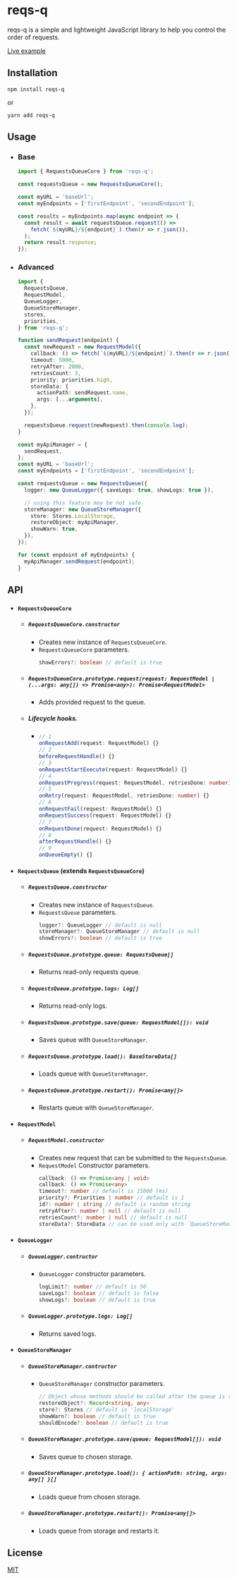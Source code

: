 # reqs-q

reqs-q is a simple and lightweight JavaScript library to help you control the
order of requests.

[Live example](https://seregqaaa.github.io/reqs-q/)

## Installation

```
npm install reqs-q
```

or

```
yarn add reqs-q
```

## Usage

- ### Base

  ```ts
  import { RequestsQueueCore } from 'reqs-q';

  const requestsQueue = new RequestsQueueCore();

  const myURL = 'baseUrl';
  const myEndpoints = ['firstEndpoint', 'secondEndpoint'];

  const results = myEndpoints.map(async endpoint => {
    const result = await requestsQueue.request(() =>
      fetch(`${myURL}/${endpoint}`).then(r => r.json()),
    );
    return result.response;
  });
  ```

- ### Advanced

  ```ts
  import {
    RequestsQueue,
    RequestModel,
    QueueLogger,
    QueueStoreManager,
    stores,
    priorities,
  } from 'reqs-q';

  function sendRequest(endpoint) {
    const newRequest = new RequestModel({
      callback: () => fetch(`${myURL}/${endpoint}`).then(r => r.json()),
      timeout: 5000,
      retryAfter: 2000,
      retriesCount: 3,
      priority: priorities.high,
      storeData: {
        actionPath: sendRequest.name,
        args: [...arguments],
      },
    });

    requestsQueue.request(newRequest).then(console.log);
  }

  const myApiManager = {
    sendRequest,
  };
  const myURL = 'baseUrl';
  const myEndpoints = ['firstEndpoint', 'secondEndpoint'];

  const requestsQueue = new RequestsQueue({
    logger: new QueueLogger({ saveLogs: true, showLogs: true }),

    // using this feature may be not safe.
    storeManager: new QueueStoreManager({
      store: Stores.LocalStorage,
      restoreObject: myApiManager,
      showWarn: true,
    }),
  });

  for (const enpdoint of myEndpoints) {
    myApiManager.sendRequest(endpoint);
  }
  ```

## API

- #### `RequestsQueueCore`

  - ##### `RequestsQueueCore.constructor`

    - Creates new instance of `RequestsQueueCore`.
    - `RequestsQueueCore` parameters.
      ```ts
      showErrors?: boolean // default is true
      ```

  - ##### `RequestsQueueCore.prototype.request(request: RequestModel | (...args: any[]) => Promise<any>): Promise<RequestModel>`

    - Adds provided request to the queue.

  - ##### Lifecycle hooks.
    - ```ts
      // 1
      onRequestAdd(request: RequestModel) {}
      // 2
      beforeRequestHandle() {}
      // 3
      onRequestStartExecute(request: RequestModel) {}
      // 4
      onRequestProgress(request: RequestModel, retriesDone: number) {}
      // 5
      onRetry(request: RequestModel, retriesDone: number) {}
      // 6
      onRequestFail(request: RequestModel) {}
      onRequestSuccess(request: RequestModel) {}
      // 7
      onRequestDone(request: RequestModel) {}
      // 8
      afterRequestHandle() {}
      // 9
      onQueueEmpty() {}
      ```

- #### `RequestsQueue` (extends `RequestsQueueCore`)

  - ##### `RequestsQueue.constructor`

    - Creates new instance of `RequestsQueue`.
    - `RequestsQueue` parameters.
      ```ts
      logger?: QueueLogger // default is null
      storeManager?: QueueStoreManager // default is null
      showErrors?: boolean // default is true
      ```

  - ##### `RequestsQueue.prototype.queue: RequestsQueue[]`

    - Returns read-only requests queue.

  - ##### `RequestsQueue.prototype.logs: Log[]`

    - Returns read-only logs.

  - ##### `RequestsQueue.prototype.save(queue: RequestModel[]): void`

    - Saves queue with `QueueStoreManager`.

  - ##### `RequestsQueue.prototype.load(): BaseStoreData[]`

    - Loads queue with `QueueStoreManager`.

  - ##### `RequestsQueue.prototype.restart(): Promise<any[]>`

    - Restarts queue with `QueueStoreManager`.

- #### `RequestModel`

  - ##### `RequestModel.constructor`
    - Creates new request that can be submitted to the `RequestsQueue`.
    - `RequestModel` Constructor parameters.
      ```ts
      callback: () => Promise<any | void>
      callback: () => Promise<any>
      timeout?: number // default is 15000 (ms)
      priority?: Priorities | number // default is 1
      id?: number | string // default is random string
      retryAfter?: number | null // default is null
      retriesCount?: number | null // default is null
      storeData?: StoreData // can be used only with `QueueStoreManager`
      ```

- #### `QueueLogger`

  - ##### `QueueLogger.contructor`
    - `QueueLogger` constructor parameters.
      ```ts
      logLimit?: number // default is 50
      saveLogs?: boolean // default is false
      showLogs?: boolean // default is true
      ```
  - ##### `QueueLogger.prototype.logs: Log[]`
    - Returns saved logs.

- #### `QueueStoreManager`

  - ##### `QueueStoreManager.contructor`
    - `QueueStoreManager` constructor parameters.
      ```ts
      // Object whose methods should be called after the queue is restored.
      restoreObject?: Record<string, any>
      store?: Stores // default is 'localStorage'
      showWarn?: boolean // default is true
      shouldEncode?: boolean // default is true
      ```
  - ##### `QueueStoreManager.prototype.save(queue: RequestModel[]): void`

    - Saves queue to chosen storage.

  - ##### `QueueStoreManager.prototype.load(): { actionPath: string, args: any[] }[]`

    - Loads queue from chosen storage.

  - ##### `QueueStoreManager.prototype.restart(): Promise<any[]>`
    - Loads queue from storage and restarts it.

## License

[MIT](https://choosealicense.com/licenses/mit/)
